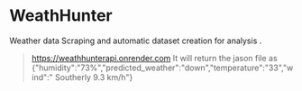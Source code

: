 # WeathHunter
Weather data Scraping and automatic dataset creation for analysis .

>https://weathhunterapi.onrender.com
>It will return the jason file as {"humidity":"73%","predicted_weather":"down","temperature":"33","wind":" Southerly 9.3 km/h"}
